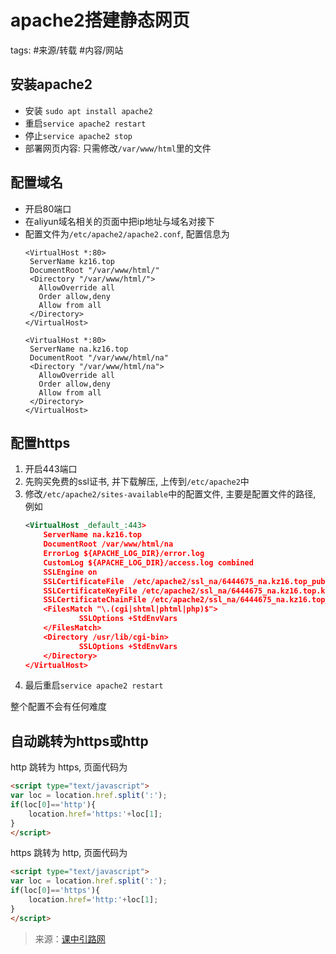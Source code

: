 # apache2搭建静态网页

tags: #来源/转载 #内容/网站 

## 安装apache2

- 安装 `sudo apt install apache2`
- 重启`service apache2 restart`
- 停止`service apache2 stop`
- 部署网页内容: 只需修改`/var/www/html`里的文件

## 配置域名
- 开启80端口
- 在aliyun域名相关的页面中把ip地址与域名对接下
- 配置文件为`/etc/apache2/apache2.conf`, 配置信息为
	 ```text
	<VirtualHost *:80>
	  ServerName kz16.top
	  DocumentRoot "/var/www/html/"
	  <Directory "/var/www/html/">
	    AllowOverride all
	    Order allow,deny
	    Allow from all
	  </Directory>
	</VirtualHost>

	<VirtualHost *:80>
	  ServerName na.kz16.top
	  DocumentRoot "/var/www/html/na"
	  <Directory "/var/www/html/na">
	    AllowOverride all
	    Order allow,deny
	    Allow from all
	  </Directory>
	</VirtualHost>
	```


## 配置https

1. 开启443端口
2. 先购买免费的ssl证书, 并下载解压, 上传到`/etc/apache2`中
3. 修改`/etc/apache2/sites-available`中的配置文件, 主要是配置文件的路径, 例如
	```xml
	<VirtualHost _default_:443>
		ServerName na.kz16.top
		DocumentRoot /var/www/html/na
		ErrorLog ${APACHE_LOG_DIR}/error.log
		CustomLog ${APACHE_LOG_DIR}/access.log combined
		SSLEngine on
		SSLCertificateFile	/etc/apache2/ssl_na/6444675_na.kz16.top_public.crt
		SSLCertificateKeyFile /etc/apache2/ssl_na/6444675_na.kz16.top.key
		SSLCertificateChainFile /etc/apache2/ssl_na/6444675_na.kz16.top_chain.crt
		<FilesMatch "\.(cgi|shtml|phtml|php)$">
				SSLOptions +StdEnvVars
		</FilesMatch>
		<Directory /usr/lib/cgi-bin>
				SSLOptions +StdEnvVars
		</Directory>
	</VirtualHost>
	```
4. 最后重启`service apache2 restart`

整个配置不会有任何难度


## 自动跳转为https或http

http 跳转为 https, 页面代码为
```html
<script type="text/javascript">
var loc = location.href.split(':');
if(loc[0]=='http'){
	location.href='https:'+loc[1];
}
</script>
```

https 跳转为 http, 页面代码为
```html
<script type="text/javascript">
var loc = location.href.split(':');
if(loc[0]=='https'){
	location.href='http:'+loc[1];
}
</script>
```


> 来源：[课中引路网](https://kz16.top)